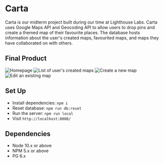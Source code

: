 # Carta
Carta is our midterm project built during our time at Lighthouse Labs. Carta uses Google Maps API and Geocoding API to allow users to drop pins and create a themed map of their favourite places. The database hosts information about the user's created maps, favourited maps, and maps they have collaborated on with others.


## Final Product
![Homepage](https://github.com/cndha/carta/blob/master/docs/homepage.png)
![List of user's created maps](https://github.com/cndha/carta/blob/master/docs/users-maps.png)
![Create a new map](https://github.com/cndha/carta/blob/master/docs/create-map.jpeg)
![Edit an existing map](https://github.com/cndha/carta/blob/master/docs/edit-map.jpeg)


## Set Up
* Install dependencies: `npm i`
* Reset database: `npm run db:reset`
* Run the server: `npm run local`
* Visit `http://localhost:8080/`


## Dependencies

- Node 10.x or above
- NPM 5.x or above
- PG 6.x
